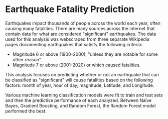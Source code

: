 # Earthquake Fatality Prediction

Earthquakes impact thousands of people across the world each year, often causing many fatalities. There are many sources across the internet that contain data for what are considered "significant" earthquakes. The data used for this analysis was webscraped from three separate Wikipedia pages documenting earthquakes that satisfy the following criteria:

  - Magnitude 6 or above (1900-2000), "unless they are notable for some other reason".
  - Magnitude 7 or above (2001-2020) or which caused fatalities.
 
 
This analysis focuses on predicting whether or not an earthquake that can be classified as "significant" will cause fatalities based on the following factors: month of year, hour of day, magnitude, Latitude, and Longitude.

Various machine learning classification models were fit to train and test sets and then the predictive performance of each analyzed. Between Naïve Bayes, Gradient Boosting, and Random Forest, the Random Forest model performed the best.
